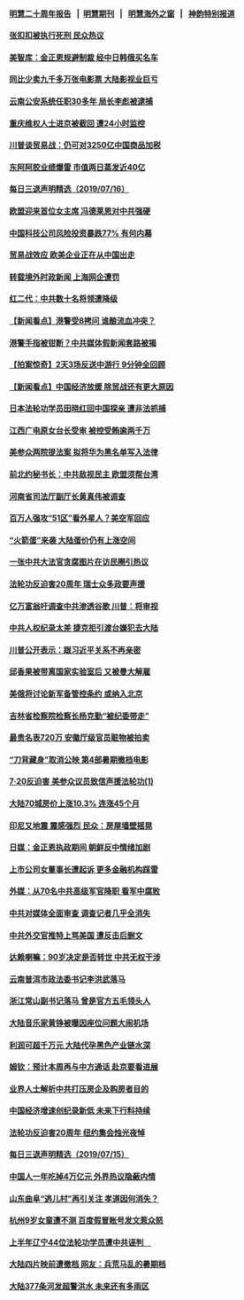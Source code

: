 #### [明慧二十周年报告](https://github.com/gfw-breaker/mh-reports/blob/master/README.md?t=07171035) &nbsp;&nbsp;|&nbsp;&nbsp;[明慧期刊](https://github.com/gfw-breaker/mh-qikan) &nbsp;&nbsp;|&nbsp;&nbsp; [明慧海外之窗](https://github.com/gfw-breaker/mh-news/blob/master/README.md?t=07171035) &nbsp;&nbsp;|&nbsp;&nbsp; [神韵特别报道](https://github.com/gfw-breaker/mh-news/blob/master/shenyun.md?t=07171035) 


#### [张扣扣被执行死刑 民众热议](../pages/nsc413/n11389832.md?t=07171035) 

#### [美智库：金正恩规避制裁 经中日韩俄买名车](../pages/nsc413/n11389800.md?t=07171035) 

#### [同比少卖九千多万张电影票 大陆影视业巨亏](../pages/nsc413/n11389493.md?t=07171035) 

#### [云南公安系统任职30多年 局长李彪被逮捕](../pages/nsc413/n11389659.md?t=07171035) 

#### [重庆维权人士进京被截回 遭24小时监控](../pages/nsc413/n11389522.md?t=07171035) 

#### [川普谈贸易战：仍可对3250亿中国商品加税](../pages/nsc413/n11389051.md?t=07171035) 

#### [东阿阿胶业绩爆雷 市值两日蒸发近40亿](../pages/nsc413/n11389439.md?t=07171035) 

#### [每日三退声明精选（2019/07/16）](../pages/nsc413/n11389419.md?t=07171035) 

#### [欧盟迎来首位女主席 冯德莱恩对中共强硬](../pages/nsc413/n11389112.md?t=07171035) 

#### [中国科技公司风险投资暴跌77% 有何内幕](../pages/nsc413/n11387891.md?t=07171035) 

#### [贸易战效应 欧美企业正在从中国出走](../pages/nsc413/n11389015.md?t=07171035) 

#### [转载境外时政新闻 上海网企遭罚](../pages/nsc413/n11388936.md?t=07171035) 

#### [红二代：中共数十名将领遭降级](../pages/nsc413/n11388856.md?t=07171035) 

#### [【新闻看点】港警受8拷问 谁酿流血冲突？](../pages/nsc413/n11388701.md?t=07171035) 

#### [港警手指被钳断？中共媒体假新闻套路被揭](../pages/nsc413/n11388589.md?t=07171035) 

#### [【拍案惊奇】2天3场反送中游行 9分钟全回顾](../pages/nsc413/n11388809.md?t=07171035) 

#### [【新闻看点】中国经济放缓 除贸战还有更大原因](../pages/nsc413/n11388640.md?t=07171035) 

#### [日本法轮功学员田晓红回中国探亲 遭非法抓捕](../pages/nsc413/n11388743.md?t=07171035) 

#### [江西广电原女台长受审 被控受贿逾两千万](../pages/nsc413/n11388731.md?t=07171035) 

#### [美参众两院提法案 拟将华为黑名单写入法律](../pages/nsc413/n11388762.md?t=07171035) 

#### [前北约秘书长：中共敌视民主 欧盟须帮台湾](../pages/nsc413/n11388719.md?t=07171035) 

#### [河南省司法厅副厅长黄真伟被调查](../pages/nsc413/n11388624.md?t=07171035) 

#### [百万人强攻“51区”看外星人？美空军回应](../pages/nsc413/n11388537.md?t=07171035) 

#### [“火箭蛋”来袭 大陆蛋价仍有上涨空间](../pages/nsc413/n11388550.md?t=07171035) 

#### [一张中共大法官贪腐图片在访民圈引热议](../pages/nsc413/n11388520.md?t=07171035) 

#### [法轮功反迫害20周年 瑞士众多政要声援](../pages/nsc413/n11387961.md?t=07171035) 

#### [亿万富翁吁调查中共渗透谷歌 川普：将审视](../pages/nsc413/n11388500.md?t=07171035) 

#### [中共人权纪录太差 捷克拒引渡台嫌犯去大陆](../pages/nsc413/n11388419.md?t=07171035) 

#### [川普公开表示：跟习近平关系不再亲密](../pages/nsc413/n11388494.md?t=07171035) 

#### [邱香果被带离国家实验室后 又被曼大解雇](../pages/nsc413/n11388297.md?t=07171035) 

#### [美俄将讨论新军备管控条约 或纳入北京](../pages/nsc413/n11388244.md?t=07171035) 

#### [吉林省检察院检察长杨克勤“被纪委带走”](../pages/nsc413/n11388333.md?t=07171035) 

#### [最贵名表720万 安徽厅级官员赃物被拍卖](../pages/nsc413/n11387792.md?t=07171035) 


#### [“刀背藏身”取消公映 第4部暑期撤档电影](../pages/nsc413/n11388306.md?t=07171035) 

#### [7‧20反迫害 美参众议员致信声援法轮功(1)](../pages/nsc413/n11387274.md?t=07171035) 

#### [大陆70城房价上涨10.3% 连涨45个月](../pages/nsc413/n11387745.md?t=07171035) 

#### [印尼又地震 震感强烈 民众：房屋墙壁摇晃](../pages/nsc413/n11387747.md?t=07171035) 

#### [日媒：金正恩执政期间 朝鲜反中情绪加剧](../pages/nsc413/n11387790.md?t=07171035) 

#### [上市公司女董事长遭起诉 更多金融机构踩雷](../pages/nsc413/n11387718.md?t=07171035) 

#### [外媒：从70名中共高级军官降职 看军中腐败](../pages/nsc413/n11387785.md?t=07171035) 

#### [中共对媒体全面审查 调查记者几乎全消失](../pages/nsc413/n11387301.md?t=07171035) 

#### [中共外交官推特上骂美国 遭反击后删文](../pages/nsc413/n11387659.md?t=07171035) 

#### [达赖喇嘛：90岁决定是否转世 中共无权干涉](../pages/nsc413/n11387603.md?t=07171035) 

#### [云南普洱市政法委书记李洪武落马](../pages/nsc413/n11387268.md?t=07171035) 

#### [浙江常山副书记落马 曾是官方五毛领头人](../pages/nsc413/n11387142.md?t=07171035) 

#### [大陆音乐家黄铮被曝因座位问题大闹机场](../pages/nsc413/n11387109.md?t=07171035) 

#### [利润可超千万元 大陆代孕黑色产业链水深](../pages/nsc413/n11386887.md?t=07171035) 

#### [姆钦：预计本周再与中方通话 赴京要看进展](../pages/nsc413/n11386717.md?t=07171035) 

#### [业界人士解析中共打压房企及购房者目的](../pages/nsc413/n11387124.md?t=07171035) 

#### [中国经济增速创纪录新低 未来下行料持续](../pages/nsc413/n11386630.md?t=07171035) 

#### [法轮功反迫害20周年 纽约集会烛光夜悼](../pages/nsc413/n11386940.md?t=07171035) 

#### [每日三退声明精选（2019/07/15）](../pages/nsc413/n11387042.md?t=07171035) 

#### [中国人一年吃掉4万亿元 外界热议隐蔽内情](../pages/nsc413/n11386611.md?t=07171035) 

#### [山东曲阜“逃儿村”再引关注 孝道因何消失？](../pages/nsc413/n11386648.md?t=07171035) 

#### [杭州9岁女童遭不测 百度假冒账号发文惹众怒](../pages/nsc413/n11386484.md?t=07171035) 

#### [上半年辽宁44位法轮功学员遭中共诬判　](../pages/nsc413/n11386551.md?t=07171035) 

#### [大陆四片映前遭撤档 网友：兵荒马乱的暑期档](../pages/nsc413/n11386300.md?t=07171035) 

#### [大陆377条河发超警洪水 未来还有多雨区](../pages/nsc413/n11386542.md?t=07171035) 

